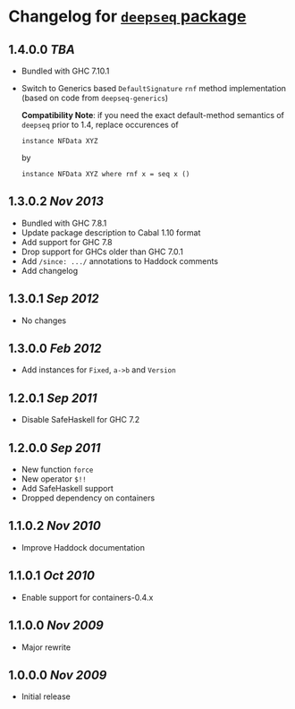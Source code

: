 # Changelog for [`deepseq` package](http://hackage.haskell.org/package/deepseq)

## 1.4.0.0 *TBA*

  * Bundled with GHC 7.10.1
  * Switch to Generics based `DefaultSignature` `rnf` method
    implementation (based on code from `deepseq-generics`)

    **Compatibility Note**: if you need the exact default-method
    semantics of `deepseq` prior to 1.4, replace occurences of

        instance NFData XYZ

    by

        instance NFData XYZ where rnf x = seq x ()

## 1.3.0.2  *Nov 2013*

  * Bundled with GHC 7.8.1
  * Update package description to Cabal 1.10 format
  * Add support for GHC 7.8
  * Drop support for GHCs older than GHC 7.0.1
  * Add `/since: .../` annotations to Haddock comments
  * Add changelog

## 1.3.0.1  *Sep 2012*

  * No changes

## 1.3.0.0  *Feb 2012*

  * Add instances for `Fixed`, `a->b` and `Version`

## 1.2.0.1  *Sep 2011*

  * Disable SafeHaskell for GHC 7.2

## 1.2.0.0  *Sep 2011*

  * New function `force`
  * New operator `$!!`
  * Add SafeHaskell support
  * Dropped dependency on containers

## 1.1.0.2  *Nov 2010*

  * Improve Haddock documentation

## 1.1.0.1  *Oct 2010*

  * Enable support for containers-0.4.x

## 1.1.0.0  *Nov 2009*

  * Major rewrite

## 1.0.0.0  *Nov 2009*

  * Initial release
